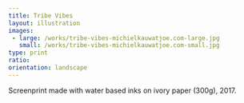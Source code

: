 ```yaml
---
title: Tribe Vibes
layout: illustration
images:
 - large: /works/tribe-vibes-michielkauwatjoe.com-large.jpg
   small: /works/tribe-vibes-michielkauwatjoe.com-small.jpg
type: print 
ratio: 
orientation: landscape 
---
```


Screenprint made with water based inks on ivory paper (300g), 2017.

